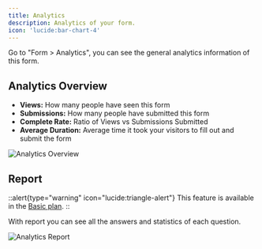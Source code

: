 ```yaml
---
title: Analytics
description: Analytics of your form.
icon: 'lucide:bar-chart-4'
---
```


Go to "Form > Analytics", you can see the general analytics information of this form.

## Analytics Overview

- **Views:** How many people have seen this form
- **Submissions:** How many people have submitted this form
- **Complete Rate:** Ratio of Views vs Submissions Submitted
- **Average Duration:** Average time it took your visitors to fill out and submit the form

![Analytics Overview](/images/analytics-overview.png)

## Report

::alert{type="warning" icon="lucide:triangle-alert"}
  This feature is available in the [Basic plan](https://heyform.net/pricing).
::

With report you can see all the answers and statistics of each question.

![Analytics Report](/images/analytics-report.png)